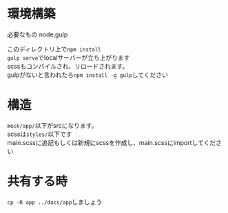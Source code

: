 # 環境構築  
必要なもの node,gulp  

このディレクトリ上で`npm install`  
`gulp serve`でlocalサーバーが立ち上がります  
scssもコンパイルされ、リロードされます。  
gulpがないと言われたら`npm install -g gulp`してください  

# 構造  
`mock/app/`以下がsrcになります。  
scssは`styles/`以下です  
main.scssに追記もしくは新規にscssを作成し、main.scssにimportしてください  

# 共有する時
`cp -R app ../docs/app`しましょう
